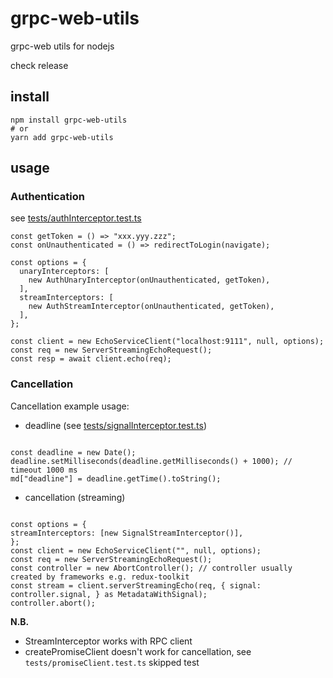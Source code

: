 # grpc-web-utils

grpc-web utils for nodejs

check release

## install

```
npm install grpc-web-utils
# or
yarn add grpc-web-utils
```

## usage

### Authentication

see [tests/authInterceptor.test.ts](tests/authInterceptor.test.ts)

```
const getToken = () => "xxx.yyy.zzz";
const onUnauthenticated = () => redirectToLogin(navigate);

const options = {
  unaryInterceptors: [
    new AuthUnaryInterceptor(onUnauthenticated, getToken),
  ],
  streamInterceptors: [
    new AuthStreamInterceptor(onUnauthenticated, getToken),
  ],
};

const client = new EchoServiceClient("localhost:9111", null, options);
const req = new ServerStreamingEchoRequest();
const resp = await client.echo(req);
```

### Cancellation

Cancellation example usage:

- deadline (see [tests/signalInterceptor.test.ts](tests/signalInterceptor.test.ts))

```

const deadline = new Date();
deadline.setMilliseconds(deadline.getMilliseconds() + 1000); // timeout 1000 ms
md["deadline"] = deadline.getTime().toString();

```

- cancellation (streaming)

```

const options = {
streamInterceptors: [new SignalStreamInterceptor()],
};
const client = new EchoServiceClient("", null, options);
const req = new ServerStreamingEchoRequest();
const controller = new AbortController(); // controller usually created by frameworks e.g. redux-toolkit
const stream = client.serverStreamingEcho(req, { signal: controller.signal, } as MetadataWithSignal);
controller.abort();

```

**N.B.**

- StreamInterceptor works with RPC client
- createPromiseClient doesn't work for cancellation, see `tests/promiseClient.test.ts` skipped test

